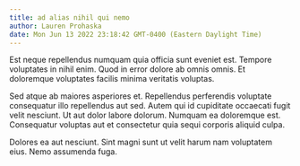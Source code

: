 ```yaml
---
title: ad alias nihil qui nemo
author: Lauren Prohaska
date: Mon Jun 13 2022 23:18:42 GMT-0400 (Eastern Daylight Time)
---
```

Est neque repellendus numquam quia officia sunt eveniet est. Tempore voluptates in nihil enim. Quod in error dolore ab omnis omnis. Et doloremque voluptates facilis minima veritatis voluptas.

 Sed atque ab maiores asperiores et. Repellendus perferendis voluptate consequatur illo repellendus aut sed. Autem qui id cupiditate occaecati fugit velit nesciunt. Ut aut dolor labore dolorum. Numquam ea doloremque est. Consequatur voluptas aut et consectetur quia sequi corporis aliquid culpa.

 Dolores ea aut nesciunt. Sint magni sunt ut velit harum nam voluptatem eius. Nemo assumenda fuga.